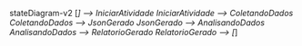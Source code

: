 stateDiagram-v2
    [*] --> IniciarAtividade
    IniciarAtividade --> ColetandoDados
    ColetandoDados --> JsonGerado
    JsonGerado --> AnalisandoDados
    AnalisandoDados --> RelatorioGerado
    RelatorioGerado --> [*]
